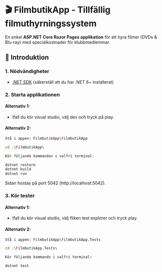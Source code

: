 ﻿# 🎬 FilmbutikApp - Tillfällig filmuthyrningssystem

En enkel **ASP.NET Core Razor Pages applikation** för att hyra filmer (DVDs & Blu-ray) med specialkostnader för klubbmedlemmar.

## 🚀 Introduktion

### **1️. Nödvändigheter**
- [.NET SDK](https://dotnet.microsoft.com/download) (säkerställ att du har .NET 8+ installerat)

### **2️. Starta applikationen**

#### **Alternativ 1:**

* Ifall du kör visual studio, välj dev och tryck på play.


#### **Alternativ 2:**
```sh
Stå i appen: FilmbutikApp\FilmbutikApp

cd .\FilmbutikApp\

Kör följande kommandon i valfri terminal:

dotnet restore
dotnet build
dotnet run
```

Sidan hostas på port 5042 (http://localhost:5042).


### **3. Kör tester**

#### **Alternativ 1:**

* Ifall du kör visual studio, välj fliken test explorer och tryck play.


#### **Alternativ 2:**
```sh
Stå i appen: FilmbutikApp\FilmbutikApp.Tests

cd .\FilmbutikApp.Tests\

Kör följande kommando i valfri terminal:

dotnet test
```
